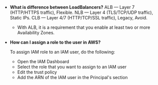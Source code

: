 - **What is difference between LoadBalancers?**
  ALB — Layer 7 (HTTP/HTTPS traffic), Flexible.
  NLB — Layer 4 (TLS/TCP/UDP traffic), Static IPs.
  CLB — Layer 4/7 (HTTP/TCP/SSL traffic), Legacy, Avoid.  

  - With ALB, it is a requirement that you enable at least two or more Availability Zones.
  
- **How can I assign a role to the user in AWS?**

  To assign IAM role to an IAM user, do the following:
  
  - Open the IAM Dashboard
  - Select the role that you want to assign to an IAM user
  - Edit the trust policy
  - Add the ARN of the IAM user in the Principal's section